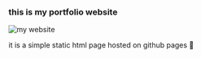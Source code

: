 ### this is my portfolio website

<img src="https://media.giphy.com/media/cmHfbwpC9lKhampDhX/giphy.gif" alt="my website" />

it is a simple static html page hosted on github pages 🤗
